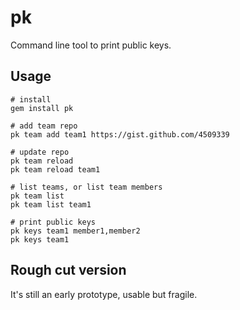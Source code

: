 # pk

Command line tool to print public keys.

## Usage

```
# install
gem install pk

# add team repo
pk team add team1 https://gist.github.com/4509339

# update repo
pk team reload
pk team reload team1

# list teams, or list team members
pk team list
pk team list team1

# print public keys
pk keys team1 member1,member2
pk keys team1
```

## Rough cut version

It's still an early prototype, usable but fragile.

